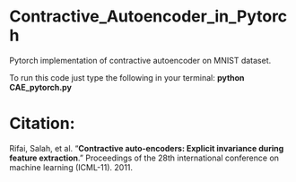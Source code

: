 # Contractive_Autoencoder_in_Pytorch
Pytorch implementation of contractive autoencoder on MNIST dataset.

To run this code just type the following in your terminal: **python CAE_pytorch.py**


# Citation:

Rifai, Salah, et al. “**Contractive auto-encoders: Explicit invariance during feature extraction**.” Proceedings of the 28th international conference on machine learning (ICML-11). 2011.
